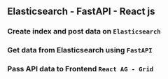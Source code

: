 ## Elasticsearch - FastAPI - React js 

### Create index and post data on `Elasticsearch `

### Get data from Elasticsearch using `FastAPI`

### Pass API data to Frontend `React AG - Grid`

